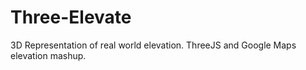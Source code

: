 Three-Elevate
================

3D Representation of real world elevation. ThreeJS and Google Maps elevation mashup.